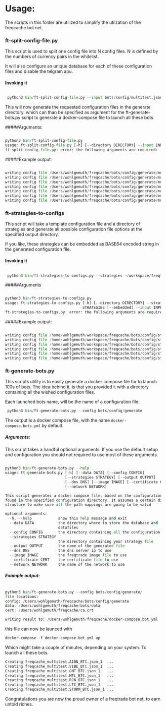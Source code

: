 # Usage:

The scripts in this folder are utilized to simplify the utilzation of the freqcache bot net.

### ft-split-config-file.py

This script is used to split one config file into N config files. N is defined by the numbers of currency pairs
in the whitelist.

It will also configure an unique database for each of these configuration files and disable the telgram apu.

#### Invoking it

```python

 python3 bin/ft-split-config-file.py --input bots/config/multitest.json --directory bots/config/generate

```
This will now generate the requested configuration files in the generate directory. which can than be specified as argument
for the ft-generate-bots.py script to generate a docker-compose file to launch all these bots.

#####Arguments:

```python

python3 bin/ft-split-config-file.py 
usage: ft-split-config-file.py [-h] [--directory DIRECTORY] --input INPUT
ft-split-config-file.py: error: the following arguments are required: --input
```

#####Example output:
```python

writing config file /Users/wohlgemuth/freqcache/bots/config/generate/multitest.KMD_BTC.json
writing config file /Users/wohlgemuth/freqcache/bots/config/generate/multitest.VIBE_BTC.json
writing config file /Users/wohlgemuth/freqcache/bots/config/generate/multitest.PPT_BTC.json
writing config file /Users/wohlgemuth/freqcache/bots/config/generate/multitest.PIVX_BTC.json
writing config file /Users/wohlgemuth/freqcache/bots/config/generate/multitest.REP_BTC.json
writing config file /Users/wohlgemuth/freqcache/bots/config/generate/multitest.OST_BTC.json
writing config file /Users/wohlgemuth/freqcache/bots/config/generate/multitest.SNM_BTC.json
```

### ft-strategies-to-configs

This script will take a template configuration file and a directory of strategies and generate all possible
configuration file options at the specified output directory.

If you like, these strategies can be embedded as BASE64 encoded string in the generated configuration file.

#### Invoking it
```python

 python3 bin/ft-strategies-to-configs.py --strategies ~/workspace/freqtrade-secret-strategies/ --input bots/config/template.json --directory bots/config/strat_config --embedded

```

#####Arguments

```python

python3 bin/ft-strategies-to-configs.py 
usage: ft-strategies-to-configs.py [-h] [--directory DIRECTORY] --strategies
                                   STRATEGIES [--embedded] --input INPUT
ft-strategies-to-configs.py: error: the following arguments are required: --strategies, --input
```

#####Example output:

```python

writing config file /home/wohlgemuth/workspace/freqcache/bots/config/strat_config/template.MultiTest71.json
writing config file /home/wohlgemuth/workspace/freqcache/bots/config/strat_config/template.MultiTest6.json
writing config file /home/wohlgemuth/workspace/freqcache/bots/config/strat_config/template.MultiTest.json
writing config file /home/wohlgemuth/workspace/freqcache/bots/config/strat_config/template.MultiTest9.json
writing config file /home/wohlgemuth/workspace/freqcache/bots/config/strat_config/template.TrendTest1.json
writing config file /home/wohlgemuth/workspace/freqcache/bots/config/strat_config/template.MultiTest7.json
```

### ft-generate-bots.py

This scripts utility is to easily generate a docker compose file for to launch 100s of bots. The idea behind it, is that 
you provided it with a directory containing all the wished configuration files.

Each launched bots name, will be the name of a configuration file.

```python
 python3 bin/ft-generate-bots.py --config bots/config/generate
```

The output is a docker compose file, with the name `docker-compose.bots.yml` by default.

##### Arguments:

This script takes a handful optional arguments. If you use the default setup and configuration you should
not required to use most of these arguments.

```python

python3 bin/ft-generate-bots.py --help
usage: ft-generate-bots.py [-h] [--data DATA] [--config CONFIG]
                           [--strategies STRATEGY] [--output OUTPUT]
                           [--dns DNS] [--image IMAGE] [--certificate CERT]
                           [--network NETWORK]

This script generates a docker compose file, based on the configuration files,
found in the specified configuration directory. It assumes a certain directory
structure to make sure all the path mappings are going to be valid

optional arguments:
  -h, --help            show this help message and exit
  --data DATA           the directory where to store the database and
                        datafiles
  --config CONFIG       the directory containing all the configuration files
  --strategies STRATEGY
                        the directory containing your strategy file
  --output OUTPUT       the name of the generated file
  --dns DNS             the dns server ip to use
  --image IMAGE         the freqtrade image file to use
  --certificate CERT    the certificate file to use
  --network NETWORK     the name of the network to use
```
##### Example output:

```python

python3 bin/ft-generate-bots.py --config bots/config/generate/
file locations:
config: /Users/wohlgemuth/freqcache/bots/config/generate
data: /Users/wohlgemuth/freqcache/bots/data
cert: /Users/wohlgemuth/freqcache/ca.crt

writing result to: /Users/wohlgemuth/freqcache/docker-compose.bot.yml
```

this file can now be launced with

```python
docker-compose -f docker-compose.bot.yml up
```

Which might take a couple of minutes, depending on your system. To launch all these bots.

```python
Creating freqcache_multitest.AION_BTC.json_1  ... 
Creating freqcache_multitest.VIBE_BTC.json_1  ...
Creating freqcache_multitest.GNT_BTC.json_1   ... 
Creating freqcache_multitest.MTL_BTC.json_1   ... 
Creating freqcache_multitest.RCN_BTC.json_1   ... 
Creating freqcache_multitest.LTC_BTC.json_1   ... 
Creating freqcache_multitest.STORM_BTC.json_1 ... 

```

Congratulations you are now the proud owner of a freqtrade bot net, to earn untold riches.